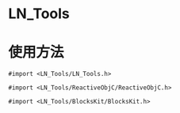 # LN_Tools

# 使用方法
```
#import <LN_Tools/LN_Tools.h>

#import <LN_Tools/ReactiveObjC/ReactiveObjC.h>

#import <LN_Tools/BlocksKit/BlocksKit.h>
```
